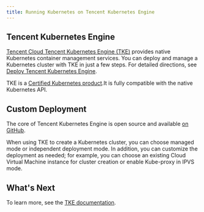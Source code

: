 ```yaml
---
title: Running Kubernetes on Tencent Kubernetes Engine
---
```



## Tencent Kubernetes Engine

 [Tencent Cloud Tencent Kubernetes Engine (TKE)](https://intl.cloud.tencent.com/product/tke) provides native Kubernetes container management services. You can deploy and manage a Kubernetes cluster with TKE in just a few steps. For detailed directions, see [Deploy Tencent Kubernetes Engine](https://intl.cloud.tencent.com/document/product/457/11741).

 TKE is a [Certified Kubernetes product](https://www.cncf.io/certification/software-conformance/).It is fully compatible with the native Kubernetes API.

## Custom Deployment

 The core of Tencent Kubernetes Engine is open source and available [on GitHub](https://github.com/TencentCloud/tencentcloud-cloud-controller-manager/).

 When using TKE to create a Kubernetes cluster, you can choose managed mode or independent deployment mode. In addition, you can customize the deployment as needed; for example, you can choose an existing Cloud Virtual Machine instance for cluster creation or enable Kube-proxy in IPVS mode.

## What's Next

 To learn more, see the [TKE documentation](https://intl.cloud.tencent.com/document/product/457).
